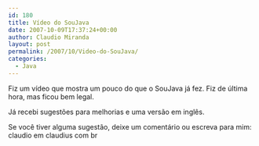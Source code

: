 ```yaml
---
id: 180
title: Vídeo do SouJava
date: 2007-10-09T17:37:24+00:00
author: Claudio Miranda
layout: post
permalink: /2007/10/Video-do-SouJava/
categories:
  - Java
---
```

Fiz um vídeo que mostra um pouco do que o SouJava já fez. Fiz de última hora, mas ficou bem legal.

Já recebi sugestões para melhorias e uma versão em inglês.

Se você tiver alguma sugestão, deixe um comentário ou escreva para mim: claudio em claudius com br